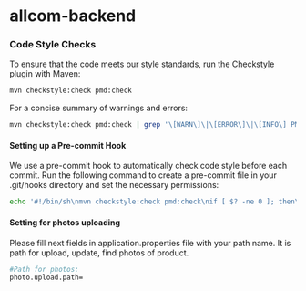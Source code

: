 # allcom-backend

### Code Style Checks

To ensure that the code meets our style standards, run the Checkstyle plugin with Maven:

```bash
mvn checkstyle:check pmd:check
```

For a concise summary of warnings and errors:

```bash
mvn checkstyle:check pmd:check | grep '\[WARN\]\|\[ERROR\]\|\[INFO\] PMD Failure'
```

#### Setting up a Pre-commit Hook

We use a pre-commit hook to automatically check code style before each commit.
Run the following command to create a pre-commit file in your .git/hooks directory and set the necessary permissions:

```bash
echo '#!/bin/sh\nmvn checkstyle:check pmd:check\nif [ $? -ne 0 ]; then\n  echo "Checkstyle violations found. Commit aborted."\n  exit 1\nfi' > .git/hooks/pre-commit && chmod +x .git/hooks/pre-commit
```

#### Setting for photos uploading

Please fill next fields in application.properties file with your path name.
It is path for upload, update, find photos of product.

```bash
#Path for photos:
photo.upload.path=
```